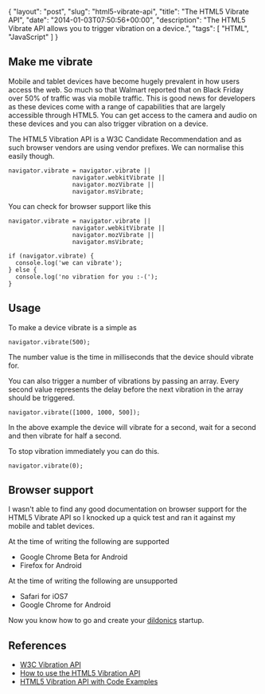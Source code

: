 {
  "layout": "post",
  "slug": "html5-vibrate-api",
  "title": "The HTML5 Vibrate API",
  "date": "2014-01-03T07:50:56+00:00",
  "description": "The HTML5 Vibrate API allows you to trigger vibration on a device.",
  "tags": [
    "HTML",
    "JavaScript"
  ]
}

## Make me vibrate

Mobile and tablet devices have become hugely prevalent in how users access the web. So much so that Walmart reported that on Black Friday over 50% of traffic was via mobile traffic. This is good news for developers as these devices come with a range of capabilities that are largely accessible through HTML5. You can get access to the camera and audio on these devices and you can also trigger vibration on a device.

The HTML5 Vibration API is a W3C Candidate Recommendation and as such browser vendors are using vendor prefixes. We can normalise this easily though. 

    navigator.vibrate = navigator.vibrate ||
                      navigator.webkitVibrate ||
                      navigator.mozVibrate || 
                      navigator.msVibrate;

You can check for browser support like this

    navigator.vibrate = navigator.vibrate ||
                      navigator.webkitVibrate ||
                      navigator.mozVibrate || 
                      navigator.msVibrate;

    if (navigator.vibrate) {
      console.log('we can vibrate');
    } else {
      console.log('no vibration for you :-(');
    }

## Usage

To make a device vibrate is a simple as 

    navigator.vibrate(500);

The number value is the time in milliseconds that the device should vibrate for. 

You can also trigger a number of vibrations by passing an array. Every second value represents the delay before the next vibration in the array should be triggered.

    navigator.vibrate([1000, 1000, 500]);

In the above example the device will vibrate for a second, wait for a second and then vibrate for half a second. 

To stop vibration immediately you can do this.

    navigator.vibrate(0);

## Browser support

I wasn't able to find any good documentation on browser support for the HTML5 Vibrate API so I knocked up a quick test and ran it against my mobile and tablet devices.

At the time of writing the following are supported

* Google Chrome Beta for Android
* Firefox for Android

At the time of writing the following are unsupported

* Safari for iOS7
* Google Chrome for Android

Now you know how to go and create your [dildonics][4] startup.

## References 

* [W3C Vibration API][1]
* [How to use the HTML5 Vibration API][2]
* [HTML5 Vibration API with Code Examples][3]

[1]: http://www.w3.org/TR/vibration/
[2]: http://www.sitepoint.com/use-html5-vibration-api/
[3]: http://jaspreetchahal.org/html5-vibration-api-with-code-examples/
[4]: http://www.urbandictionary.com/define.php?term=dildonics
